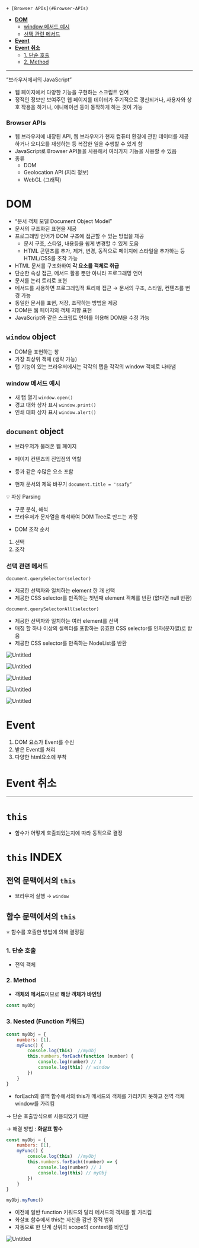     + [Browser APIs](#Browser-APIs)
- [**DOM**](#DOM)
    + [window 메서드 예시](#window-메서드-예시)
    + [선택 관련 메서드](#선택-관련-메서드)
- [**Event**](#Event)
- [**Event 취소**](#Event-취소)
    + [1. 단순 호출](#1.-단순-호출)
    + [2. Method](#2.-Method)

---


“브라우저에서의 JavaScript”

- 웹 페이지에서 다양한 기능을 구현하는 스크립트 언어
- 정적인 정보만 보여주던 웹 페이지를 데이터가 주기적으로 갱신되거나, 사용자와 상호 작용을 하거나, 애니메이션 등이 동작하게 하는 것이 가능

### Browser APIs

- 웹 브라우저에 내장된 API, 웹 브라우저가 현재 컴퓨터 환경에 관한 데이터를 제공하거나 오디오를 재생하는 등 복잡한 일을 수행할 수 있게 함
- JavaScript로 Browser API들을 사용해서 여러가지 기능을 사용할 수 있음
- 종류
    - DOM
    - Geolocation API (지리 정보)
    - WebGL (그래픽)

# DOM

- “문서 객체 모델 Document Object Model”
- 문서의 구조화된 표현을 제공
- 프로그래밍 언어가 DOM 구조에 접근할 수 있는 방법을 제공
    - 문서 구조, 스타일, 내용등을 쉽게 변경할 수 있게 도움
    - HTML 콘텐츠를 추가, 제거, 변경, 동적으로 페이지에 스타일을 추가하는 등 HTML/CSS를 조작 가능
- HTML 문서를 구조화하여 **각 요소를 객체로 취급**
- 단순한 속성 접근, 메서드 활용 뿐만 아니라 프로그래밍 언어
- 문서를 논리 트리로 표현
- 메서드를 사용하면 프로그래밍적 트리에 접근 → 문서의 구조, 스타일, 컨텐츠를 변경 가능
- 동일한 문서를 표현, 저장, 조작하는 방법을 제공
- DOM은 웹 페이지의 객체 지향 표현
- JavaScript와 같은 스크립트 언어를 이용해 DOM을 수정 가능

## `window` object

- DOM을 표현하는 창
- 가장 최상위 객체 (생략 가능)
- 탭 기능이 있는 브라우저에서는 각각의 탭을 각각의 window 객체로 나타냄

### window 메서드 예시

- 새 탭 열기 `window.open()`
- 경고 대화 상자 표시 `window.print()`
- 인쇄 대화 상자 표시 `window.alert()`

## `document` object

- 브라우저가 불러온 웹 페이지
- 페이지 컨텐츠의 진입점의 역할
- <body> 등과 같은 수많은 요소 포함

- 현재 문서의 제목 바꾸기 `document.title = 'ssafy’`

<aside>
💡 파싱 Parsing

- 구문 분석, 해석
- 브라우저가 문자열을 해석하여 DOM Tree로 만드는 과정
</aside>

- DOM 조작 순서
1. 선택
2. 조작

### 선택 관련 메서드

`document.querySelector(selector)`

- 제공한 선택자와 일치하는 element 한 개 선택
- 제공한 CSS selector를 만족하는 첫번째 element 객체를 반환 (없다면 null 반환)

`document.querySelectorAll(selector)`

- 제공한 선택자와 일치하는 여러 element를 선택
- 매칭 할 하나 이상의 셀렉터를 포함하는 유효한 CSS selector를 인자(문자열)로 받음
- 제공한 CSS selector를 만족하는 NodeList를 반환

![Untitled](https://s3-us-west-2.amazonaws.com/secure.notion-static.com/a6e8f62c-d73a-45e2-83b3-c2c56f79289c/Untitled.png)

![Untitled](https://s3-us-west-2.amazonaws.com/secure.notion-static.com/a1af2385-7053-4ae8-adf2-ba60a29fc0c6/Untitled.png)

![Untitled](https://s3-us-west-2.amazonaws.com/secure.notion-static.com/d1426fe6-e108-4e64-9f3d-0ae5e6344d1b/Untitled.png)

![Untitled](https://s3-us-west-2.amazonaws.com/secure.notion-static.com/90bbd965-7431-4423-a2af-ea2ec1992473/Untitled.png)

![Untitled](https://s3-us-west-2.amazonaws.com/secure.notion-static.com/3f0f1030-9790-4057-9c75-85e763cfa7a1/Untitled.png)

# Event

1. DOM 요소가 Event를 수신
2. 받은 Event를 처리
3. 다양한 html요소에 부착

# Event 취소

---

# `this`

- 함수가 어떻게 호출되었는지에 따라 동적으로 결정

# `this` INDEX

## 전역 문맥에서의 `this`

- 브라우저 실행 → `window`

## 함수 문맥에서의 `this`

⭐ 함수를 호출한 방법에 의해 결정됨

### 1. 단순 호출

- 전역 객체

### 2. Method

- **객체의 메서드**이므로 **해당 객체가 바인딩**

```jsx
const myObj
```

### 3. Nested (Function 키워드)

```jsx
const myObj = {
	numbers: [1],
	myFunc() {
		console.log(this)  //myObj
		this.numbers.forEach(function (number) {
			console.log(number) // 1
			console.log(this) // window
		})
	}
}
```

- forEach의 콜백 함수에서의 this가 메서드의 객체를 가리키지 못하고 전역 객체 window를 가리킴

→ 단순 호출방식으로 사용되었기 때문

→ 해결 방법 : **화살표 함수**

```jsx
const myObj = {
	numbers: [1],
	myFunc() {
		console.log(this)  //myObj
		this.numbers.forEach((number) => {
			console.log(number) // 1
			console.log(this) // myObj
		})
	}
}

myObj.myFunc()
```

- 이전에 일반 function 키워드와 달리 메서드의 객체를 잘 가리킴
- 화살표 함수에서 this는 자신을 감싼 정적 범위
- 자동으로 한 단계 상위의 scope의 context를 바인딩

![Untitled](https://s3-us-west-2.amazonaws.com/secure.notion-static.com/f228d633-b8e5-4a30-b283-1c8166eedafd/Untitled.png)